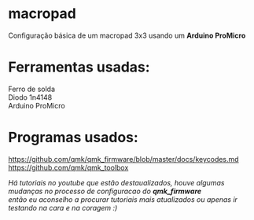 # macropad
Configuração básica de um macropad 3x3 usando um **Arduino ProMicro**

# Ferramentas usadas:


Ferro de solda \
Diodo 1n4148 \
Arduino ProMicro 





<!-- eu vi esse video antes de começar a fazer https://www.youtube.com/watch?v=BcXycScePHM, \
além de que eu recomendo o canal do Joe Scotto -->

# Programas usados:

https://github.com/qmk/qmk_firmware/blob/master/docs/keycodes.md
https://github.com/qmk/qmk_toolbox

*Há tutoriais no youtube que estão destaualizados, houve algumas mudanças no processo de configuracao do **qmk_firmware** \
então eu aconselho a procurar tutoriais mais atualizados ou apenas ir testando na cara e na coragem :)*
